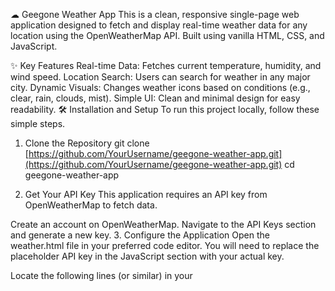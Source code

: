 ☁ Geegone Weather App
This is a clean, responsive single-page web application designed to fetch and display real-time weather data for any location using the OpenWeatherMap API. Built using vanilla HTML, CSS, and JavaScript.

✨ Key Features
Real-time Data: Fetches current temperature, humidity, and wind speed.
Location Search: Users can search for weather in any major city.
Dynamic Visuals: Changes weather icons based on conditions (e.g., clear, rain, clouds, mist).
Simple UI: Clean and minimal design for easy readability.
🛠 Installation and Setup
To run this project locally, follow these simple steps.

1. Clone the Repository
git clone [https://github.com/YourUsername/geegone-weather-app.git](https://github.com/YourUsername/geegone-weather-app.git)
cd geegone-weather-app

2. Get Your API Key
This application requires an API key from OpenWeatherMap to fetch data.

Create an account on OpenWeatherMap.
Navigate to the API Keys section and generate a new key.
3. Configure the Application
Open the weather.html file in your preferred code editor. You will need to replace the placeholder API key in the JavaScript section with your actual key.

Locate the following lines (or similar) in your <script> tag and update the apiKey:

// Replace THIS_IS_YOUR_API_KEY with the key you generated from OpenWeatherMap
const apiKey = "THIS_IS_YOUR_API_KEY";
const apiUrl = "[https://api.openweathermap.org/data/2.5/weather](https://api.openweathermap.org/data/2.5/weather)?...";

4. Run Locally
Simply open the weather.html file in your web browser.

⚙ Technologies Used
HTML5: Structure and content.
CSS3: Styling and layout.
JavaScript (Vanilla): Logic for fetching data and updating the DOM.
OpenWeatherMap API: Data source for all weather information.
📌 Troubleshooting
If you encounter an error like 400 Bad Request or Cannot set properties of null:

Check the API Key: Ensure your OpenWeatherMap API key is correctly pasted into the apiKey variable and has been active for at least a few hours.
Verify Search Input: Make sure the search input element is correctly referenced in your JavaScript, as this often leads to the search query (q) being undefined.
